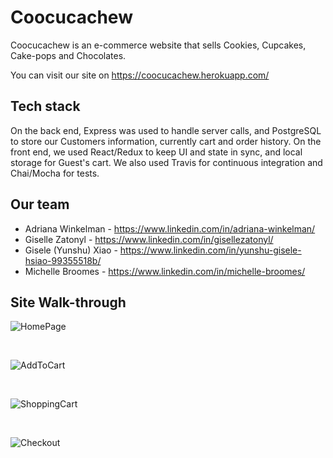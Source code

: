 # Coocucachew

Coocucachew is an e-commerce website that sells Cookies, Cupcakes, Cake-pops and Chocolates.

You can visit our site on https://coocucachew.herokuapp.com/

## Tech stack

On the back end, Express was used to handle server calls, and PostgreSQL to store our Customers information, currently cart and order history. On the front end, we used React/Redux to keep UI and state in sync, and local storage for Guest's cart. We also used Travis for continuous integration and Chai/Mocha for tests.

## Our team

* Adriana Winkelman - https://www.linkedin.com/in/adriana-winkelman/
* Giselle Zatonyl - https://www.linkedin.com/in/gisellezatonyl/
* Gisele (Yunshu) Xiao - https://www.linkedin.com/in/yunshu-gisele-hsiao-99355518b/
* Michelle Broomes - https://www.linkedin.com/in/michelle-broomes/

## Site Walk-through

![HomePage](https://media.giphy.com/media/LkfKo58EK85etCkHwN/giphy.gif)

<br/>

![AddToCart](https://media.giphy.com/media/f5SjUFX7zZQmJzSD1e/giphy.gif)

<br/>

![ShoppingCart](https://media.giphy.com/media/elhuRvJ7cmEHU7gwfn/giphy.gif)

<br/>

![Checkout](https://media.giphy.com/media/cO8hxz8YcMjE1B81Yq/giphy.gif)
